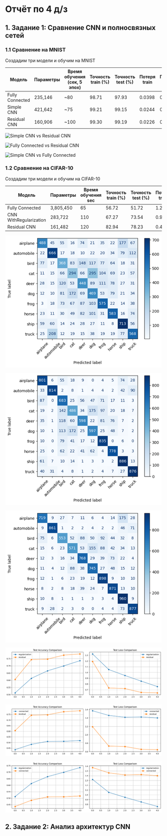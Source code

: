 # Отчёт по 4 д/з

## 1. Задание 1: Сравнение CNN и полносвязных сетей

### 1.1 Сравнение на MNIST

Создадим три модели и обучим на MNIST

| Модель          | Параметры | Время обучения (сек, 5 эпох) | Точность train (%) | Точность test (%) | Потеря train | Потеря test |
|-----------------|-----------|------------------------------|--------------------|-------------------|--------------|-------------|
| Fully Connected | 235,146   | ~80                          | 98.71              | 97.93             | 0.0398       | 0.0743      |
| Simple CNN      | 421,642   | ~75                          | 99.21              | 99.15             | 0.0244       | 0.0242      |
| Residual CNN    | 160,906   | ~100                         | 99.30              | 99.19             | 0.0226       | 0.0247      |

![Simple CNN vs Residual CNN](https://github.com/dmitryboris/practice_summer/blob/main/dz4/simple_residual.png)

![Fully Connected vs Residual CNN](https://github.com/dmitryboris/practice_summer/blob/main/dz4/residual_connected.png)

![Simple CNN vs Fully Connected](https://github.com/dmitryboris/practice_summer/blob/main/dz4/simple_connected.png)

### 1.2 Сравнение на CIFAR-10

Создадим три модели и обучим на CIFAR-10

| Модель                 | Параметры | Время обучения sec | Точность train (%) | Точность test (%) | Потеря train | Потеря test |
|------------------------|-----------|--------------------|--------------------|-------------------|--------------|-------------|
| Fully Connected        | 3,805,450 | 65                 | 56.72              | 51.72             | 1.2222       | 1.3997      |
| CNN WithRegularization |   283,722 | 110                | 67.27              | 73.54             | 0.9337       | 0.7552      |
| Residual CNN           |   161,482 | 120                | 82.94              | 78.23             | 0.4922       | 0.6459      |

![Fully Connected](https://github.com/dmitryboris/practice_summer/blob/main/dz4/conn_plot.png)

![CNN With Regularization](https://github.com/dmitryboris/practice_summer/blob/main/dz4/reg_plot.png)

![Residual CNN](https://github.com/dmitryboris/practice_summer/blob/main/dz4/res_plot.png)

![Simple CNN vs Residual CNN](https://github.com/dmitryboris/practice_summer/blob/main/dz4/1.png)

![Fully Connected vs Residual CNN](https://github.com/dmitryboris/practice_summer/blob/main/dz4/2.png)

![Simple CNN vs Fully Connected](https://github.com/dmitryboris/practice_summer/blob/main/dz4/3.png)

## 2. Задание 2: Анализ архитектур CNN
